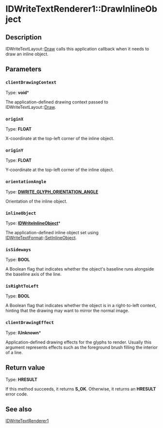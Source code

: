 # IDWriteTextRenderer1::DrawInlineObject

## Description

 IDWriteTextLayout::[Draw](https://learn.microsoft.com/windows/win32/api/dwrite/nf-dwrite-idwriteinlineobject-draw) calls this application callback when it needs to
draw an inline object.

## Parameters

### `clientDrawingContext`

Type: **void***

The application-defined drawing context passed to IDWriteTextLayout::[Draw](https://learn.microsoft.com/windows/win32/api/dwrite/nf-dwrite-idwriteinlineobject-draw).

### `originX`

Type: **FLOAT**

X-coordinate at the top-left corner of the inline object.

### `originY`

Type: **FLOAT**

Y-coordinate at the top-left corner of the inline object.

### `orientationAngle`

Type: **[DWRITE_GLYPH_ORIENTATION_ANGLE](https://learn.microsoft.com/windows/win32/api/dwrite_1/ne-dwrite_1-dwrite_glyph_orientation_angle)**

Orientation of the inline object.

### `inlineObject`

Type: **[IDWriteInlineObject](https://learn.microsoft.com/windows/win32/api/dwrite/nn-dwrite-idwriteinlineobject)***

The application-defined inline object set using [IDWriteTextFormat](https://learn.microsoft.com/windows/win32/api/dwrite/nn-dwrite-idwritetextformat)::[SetInlineObject](https://learn.microsoft.com/windows/win32/api/dwrite/nf-dwrite-idwritetextlayout-setinlineobject).

### `isSideways`

Type: **BOOL**

A Boolean flag that indicates whether the object's baseline runs alongside the baseline axis of the line.

### `isRightToLeft`

Type: **BOOL**

A Boolean flag that indicates whether the object is in a right-to-left context, hinting that the drawing may want to mirror the normal image.

### `clientDrawingEffect`

Type: **IUnknown***

Application-defined drawing effects for the glyphs to render. Usually this argument represents effects such as the foreground brush filling the interior of a line.

## Return value

Type: **HRESULT**

If this method succeeds, it returns **S_OK**. Otherwise, it returns an **HRESULT** error code.

## See also

[IDWriteTextRenderer1](https://learn.microsoft.com/windows/win32/api/dwrite_2/nn-dwrite_2-idwritetextrenderer1)